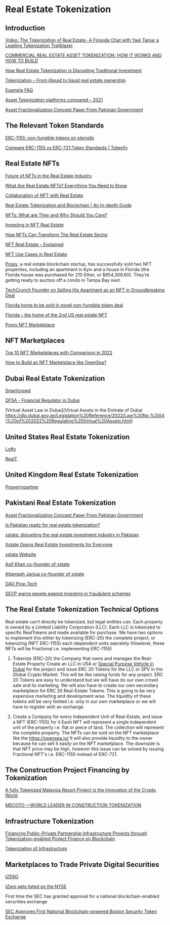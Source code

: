 # Real Estate Tokenization

## Introduction

[Video: The Tokenization of Real Estate- A Fireside Chat with Yael Tamar a Leading Tokenization Trailblazer](https://www.youtube.com/watch?v=prRDzylrooc)

[COMMERCIAL REAL ESTATE ASSET TOKENIZATION: HOW IT WORKS AND HOW TO BUILD](https://merehead.com/blog/commercial-real-estate-asset-tokenization-works-build/)


[How Real Estate Tokenization is Disrupting Traditional Investment](https://www.parvisinvest.com/insights/how-real-estate-tokenization-is-disrupting-traditional-investment)

[Tokenization – From illiquid to liquid real estate ownership](https://www.ey.com/en_ch/real-estate-hospitality-construction/tokenization-from-illiquid-to-liquid-real-estate-ownership)


[Example FAQ](https://wiki.realt.co/)

[Asset Tokenization platforms compared - 2021](https://www.blockdata.tech/blog/general/asset-tokenization-platforms-compared-2021)


[Asset Fractionalization Concept Paper From Pakistan Government](https://www.secp.gov.pk/document/concept-note-asset-fractionalization-for-public-comments/?wpdmdl=44489)



## The Relevant Token Standards

[ERC-1155: non-fungible tokens on steroids](https://medium.com/envienta-open-source-everything/erc-1155-non-fungible-tokens-on-steroids-71aab96fa674)

[Compare ERC-1155 vs ERC-721:Token Standards | Tokenfy](https://www.tokenfy.com/blog/erc-1155-vs-erc-721/)


## Real Estate NFTs

[Future of NFTs in the Real Estate Industry](https://www.graana.com/blog/future-of-nfts-in-the-real-estate-industry/)

[What Are Real Estate NFTs? Everything You Need to Know](https://investorjunkie.com/nfts/what-are-real-estate-nfts/)

[Collaboration of NFT with Real Estate](https://blockchain.oodles.io/blog/collaboration-of-nft-with-real-estate/)

[Real Estate Tokenization and Blockchain | An In-depth Guide](https://blockchain.oodles.io/blog/real-estate-tokenization-blockchain-guide/)

[NFTs: What are They and Why Should You Care?](https://blog.tsl.io/nfts-what-are-they-and-why-should-you-care)

[Investing in NFT Real Estate](https://www.fool.com/investing/stock-market/market-sectors/financials/non-fungible-tokens/nft-real-estate/)

[How NFTs Can Transform The Real Estate Sector](https://academy.aax.com/en/how-nfts-can-transform-the-real-estate-sector/)

[NFT Real Estate – Explained](https://101blockchains.com/nft-real-estate/)

[NFT Use Cases in Real Estate](https://www.jdsupra.com/legalnews/nft-use-cases-in-real-estate-9505741/)

[Propy](https://propy.com/browse/), a real estate blockchain startup, has successfully sold two NFT properties, including an apartment in Kyiv and a house in Florida (the Florida house was purchased for 210 Ether, or $654,309.60). They’re getting ready to auction off a condo in Tampa Bay next.

[TechCrunch Founder on Selling His Apartment as an NFT in Groundbreaking Deal](https://finance.yahoo.com/news/techcrunch-founder-selling-apartment-nft-130000525.html)

[Florida home to be sold in novel non-fungible token deal](https://apnews.com/article/technology-business-lifestyle-florida-property-rights-664d7954af93ed9fbb04c07a9228ac8c)

[Florida – the home of the 2nd US real estate NFT](https://propy.com/browse/tampa-condo-nft/)

[Propy NFT Marketplace](https://propy.com/browse/propy-nft/)


## NFT Marketplaces

[Top 10 NFT Marketplaces with Comparison in 2022](https://www.prolitus.com/blog/top-10-nft-marketplaces/)

[How to Build an NFT Marketplace like OpenSea?](https://4irelabs.com/articles/how-to-build-an-nft-marketplace-like-opensea/)



## Dubai Real Estate Tokenization

[Smartcrowd](https://smartcrowd.ae/)

[DFSA - Financial Regulator in Dubai](https://www.dfsa.ae/)

[Virtual Asset Law in Dubai](Virtual Assets in the Emirate of Dubai
https://dlp.dubai.gov.ae/Legislation%20Reference/2022/Law%20No.%20(4)%20of%202022%20Regulating%20Virtual%20Assets.html)


## United States Real Estate Tokenization

[Lofty](https://www.lofty.ai/)

[RealT](https://realt.co/)


## United Kingdom Real Estate Tokenization

[Propertypartner](https://www.propertypartner.co/)


## Pakistani Real Estate Tokenization

[Asset Fractionalization Concept Paper From Pakistan Government](https://www.secp.gov.pk/document/concept-note-asset-fractionalization-for-public-comments/?wpdmdl=44489)

[Is Pakistan ready for real estate tokenization?](https://profit.pakistantoday.com.pk/2021/11/14/is-pakistan-ready-for-real-estate-tokenization/)

[xstate: disrupting the real estate investment industry in Pakistan](https://startuppakistan.com.pk/xstate-disrupting-the-real-estate-investment-industry-in-pakistan/)

[Xstate Opens Real Estate Investments for Everyone](https://propakistani.pk/2021/12/13/xstate-opens-real-estate-investments-for-everyone/)

[xstate Website](https://www.xstate.com/)

[Asif Khan co-founder of xstate](https://www.linkedin.com/in/aasifkhan/?originalSubdomain=pk)

[Altamash Janjua co-founder of xstate](https://www.linkedin.com/in/altamash/?originalSubdomain=pk)

[DAO Prop Tech](https://daoproptech.com/)

[SECP warns people against investing in fraudulent schemes](https://www.dawn.com/news/1664452)


## The Real Estate Tokenization Technical Options

Real estate can’t directly be tokenized, but legal entities can. Each property is owned by a Limited Liability Corporation (LLC). Each LLC is tokenized to specific RealTokens and made available for purchase. We have two options to implement this either by tokenizing (ERC-20) the complete project, or tokenizing (NFT ERC-1155) each idependent units seprately (However, these NFTs will be Fractional i.e. implementing ERC-1155)

1. Tokenize (ERC-20) the Company that owns and manages the Real-Estate Property
Create an LLC in USA or [Special Purpose Vehicle in Dubai](https://smartcrowd.ae/how-it-works/) for the project and issue ERC 20 Tokens for the LLC or SPV in the Global Crypto Market. This will be like raising funds for any project. 
ERC 20 Tokens are easy to understand but we will have do our own crowd sale and its marketing. We will also have to create our own secondary marketplace for ERC 20 Real-Estate Tokens. This is going to be very expensive marketing and development wise. The liquidity of these tokens will be very limited i.e. only in our own marketplace or we will have to register with an exchange.

2. Create a Company for every Independent Unit of Real-Estate, and issue a NFT (ERC-1155) for it
Each NFT will represent a single independent unit of the property i.e. flat or piece of land. The collection will represent the complete property.
The NFTs can be sold on the NFT marketplace like the https://opensea.io/
It will also provide liquidity to the owner because he can sell it easily on the NFT marketplace.
The downside is that NFT price may be high, however this issue can be solved by issuing Fractional NFT's i.e. ERC-1155 instead of ERC-721.


## The Construction Project Financing by Tokenization

[A fully Tokenized Malaysia Resort Project is the Innovation of the Crypto World](https://www.globenewswire.com/news-release/2022/04/22/2427569/0/en/A-fully-Tokenized-Malaysia-Resort-Project-is-the-Innovation-of-the-Crypto-World.html)


[MECOTO —WORLD LEADER IN CONSTRUCTION TOKENIZATION](https://medium.com/@mecotogroup/mecoto-world-leader-in-construction-tokenization-c1bac449b771)



## Infrastructure Tokenization

[Financing Public-Private Partnership Infrastructure Projects through Tokenization-enabled Project Finance on Blockchain](https://iopscience.iop.org/article/10.1088/1757-899X/1218/1/012027/pdf)


[Tokenization of Infrastructure](https://www.iisd.org/system/files/publications/tokenization-infrastructure-blockchain-solution.pdf)


## Marketplaces to Trade Private Digital Securities

[tZERO](https://www.tzero.com/)


[tZero gets listed on the NYSE](https://www.youtube.com/watch?v=8vDyy168Ksk)


First time the SEC has granted approval for a national blockchain-enabled securities exchange

[SEC Approves First National Blockchain-powered Boston Security Token Exchange](https://blockworks.co/sec-approves-first-national-blockchain-powered-boston-security-token-exchange/)
